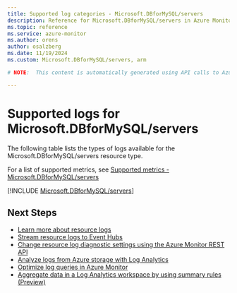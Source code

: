 ```yaml
---
title: Supported log categories - Microsoft.DBforMySQL/servers
description: Reference for Microsoft.DBforMySQL/servers in Azure Monitor Logs.
ms.topic: reference
ms.service: azure-monitor
ms.author: orens
author: osalzberg
ms.date: 11/19/2024
ms.custom: Microsoft.DBforMySQL/servers, arm

# NOTE:  This content is automatically generated using API calls to Azure. Any edits made on these files will be overwritten in the next run of the script. 

---
```





# Supported logs for Microsoft.DBforMySQL/servers  
The following table lists the types of logs available for the Microsoft.DBforMySQL/servers resource type.
  
  
  
For a list of supported metrics, see [Supported metrics - Microsoft.DBforMySQL/servers](../supported-metrics/microsoft-dbformysql-servers-metrics.md)  
  

  
[!INCLUDE [Microsoft.DBforMySQL/servers](~/reusable-content/ce-skilling/azure/includes/azure-monitor/reference/logs/microsoft-dbformysql-servers-logs-include.md)]  
  

## Next Steps

* [Learn more about resource logs](/azure/azure-monitor/essentials/platform-logs-overview)
* [Stream resource logs to Event Hubs](/azure/azure-monitor/essentials/resource-logs#send-to-azure-event-hubs)
* [Change resource log diagnostic settings using the Azure Monitor REST API](/rest/api/monitor/diagnosticsettings)
* [Analyze logs from Azure storage with Log Analytics](/azure/azure-monitor/essentials/resource-logs#send-to-log-analytics-workspace)
* [Optimize log queries in Azure Monitor](/azure/azure-monitor/logs/query-optimization)
* [Aggregate data in a Log Analytics workspace by using summary rules (Preview)](/azure/azure-monitor/logs/summary-rules)